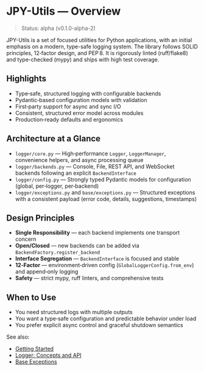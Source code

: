 # JPY-Utils — Overview

> Status: alpha (v0.1.0-alpha-2)

JPY-Utils is a set of focused utilities for Python applications, with an initial
emphasis on a modern, type-safe logging system. The library follows SOLID
principles, 12‑factor design, and PEP 8. It is rigorously linted (ruff/flake8)
and type-checked (mypy) and ships with high test coverage.

## Highlights

- Type‑safe, structured logging with configurable backends
- Pydantic‑based configuration models with validation
- First‑party support for async and sync I/O
- Consistent, structured error model across modules
- Production‑ready defaults and ergonomics

## Architecture at a Glance

- `logger/core.py` — High‑performance `Logger`, `LoggerManager`, convenience
  helpers, and async processing queue
- `logger/backends.py` — Console, File, REST API, and WebSocket backends
  following an explicit `BackendInterface`
- `logger/config.py` — Strongly typed Pydantic models for configuration
  (global, per‑logger, per‑backend)
- `logger/exceptions.py` and `base/exceptions.py` — Structured exceptions with
  a consistent payload (error code, details, suggestions, timestamps)

## Design Principles

- **Single Responsibility** — each backend implements one transport concern
- **Open/Closed** — new backends can be added via `BackendFactory.register_backend`
- **Interface Segregation** — `BackendInterface` is focused and stable
- **12‑Factor** — environment‑driven config (`GlobalLoggerConfig.from_env`) and
  append‑only logging
- **Safety** — strict mypy, ruff linters, and comprehensive tests

## When to Use

- You need structured logs with multiple outputs
- You want a type‑safe configuration and predictable behavior under load
- You prefer explicit async control and graceful shutdown semantics

See also:

- [Getting Started](./getting-started.md)
- [Logger: Concepts and API](./logger.md)
- [Base Exceptions](./base.md)

